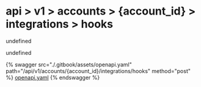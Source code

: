 # api > v1 > accounts > {account_id} > integrations > hooks

undefined

undefined


{% swagger src="./.gitbook/assets/openapi.yaml" path="/api/v1/accounts/{account_id}/integrations/hooks" method="post" %}
[openapi.yaml](<./.gitbook/assets/openapi.yaml>)
{% endswagger %}